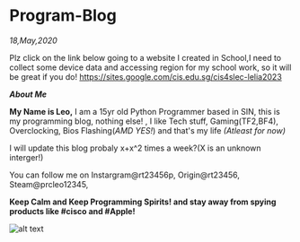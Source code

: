 # Program-Blog






*18,May,2020*




Plz click on the link below going to a website I created in School,I need to collect some device data and accessing region for my school work, so it will be great if you do!
https://sites.google.com/cis.edu.sg/cis4slec-lelia2023







***About Me***

**My Name is Leo,**
I am a 15yr old Python Programmer based in SIN, this is my programming blog, nothing else! , I like Tech stuff, Gaming(TF2,BF4), Overclocking, Bios Flashing(*AMD YES!*) and that's my life *(Atleast for now)*



I will update this blog probaly x+x^2 times a week?(X is an unknown interger!)




You can follow me on Instargram@rt23456p, Origin@rt23456, Steam@prcleo12345,




**Keep Calm and Keep Programming Spirits! and stay away from spying products like #cisco and #Apple!**

![alt text](https://www.google.com/url?sa=i&url=https%3A%2F%2Fnews.softpedia.com%2Fnews%2FPRISM-Yahoo-Was-Threatened-With-Fine-of-250-000-per-Day-by-the-US-Government-458619.shtml&psig=AOvVaw1ObQ7c2iI0NP0nDFAMLWIW&ust=1590215395822000&source=images&cd=vfe&ved=0CAIQjRxqFwoTCOjzvJHsxukCFQAAAAAdAAAAABAJ
)

